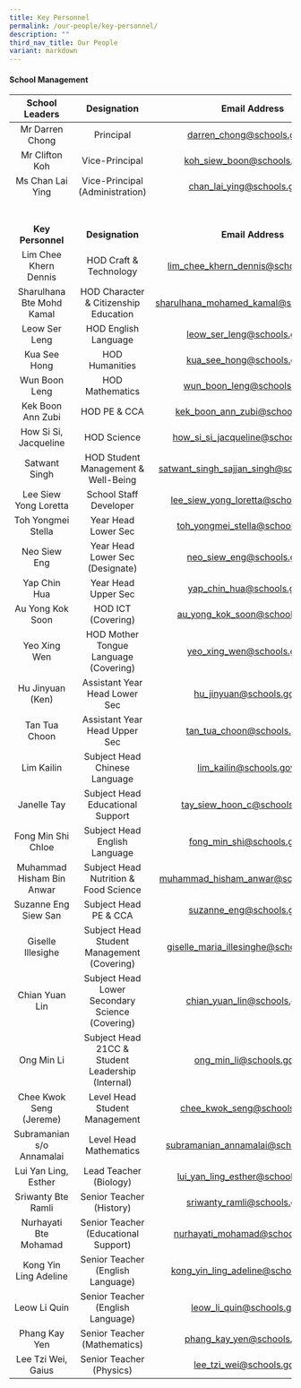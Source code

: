```yaml
---
title: Key Personnel
permalink: /our-people/key-personnel/
description: ""
third_nav_title: Our People
variant: markdown
---
```

#### School Management 

| School Leaders | Designation | Email Address |
|:---:|:---:|:---:|
| Mr Darren Chong | Principal | darren_chong@schools.gov.sg |
| Mr Clifton Koh | Vice-Principal | koh_siew_boon@schools.gov.sg|
| Ms Chan Lai Ying| Vice-Principal (Administration)| chan_lai_ying@schools.gov.sg |
<br><br>**Key Personnel** |  <br><br>**Designation**  | <br><br>**Email Address**  |
| Lim Chee Khern Dennis | HOD Craft &amp; Technology | lim_chee_khern_dennis@schools.gov.sg |
| Sharulhana Bte Mohd Kamal | HOD Character &amp; Citizenship Education | sharulhana_mohamed_kamal@schools.gov.sg |
| Leow Ser Leng | HOD English Language | leow_ser_leng@schools.gov.sg |
| Kua See Hong | HOD Humanities | kua_see_hong@schools.gov.sg |
| Wun Boon Leng | HOD Mathematics | wun_boon_leng@schools.gov.sg |
| Kek Boon Ann Zubi | HOD PE &amp; CCA | kek_boon_ann_zubi@schools.gov.sg |
| How Si Si, Jacqueline | HOD Science | how_si_si_jacqueline@schools.gov.sg |
| Satwant Singh | HOD Student Management &amp; Well-Being | satwant_singh_sajjan_singh@schools.gov.sg |
| Lee Siew Yong Loretta | School Staff Developer | lee_siew_yong_loretta@schools.gov.sg |
| Toh Yongmei Stella | Year Head Lower Sec | toh_yongmei_stella@schools.gov.sg |
| Neo Siew Eng | Year Head Lower Sec (Designate) | neo_siew_eng@schools.gov.sg |
| Yap Chin Hua | Year Head Upper Sec |  yap_chin_hua@schools.gov.sg|
| Au Yong Kok Soon | HOD ICT (Covering) | au_yong_kok_soon@schools.gov.sg |
| Yeo Xing Wen | HOD Mother Tongue Language (Covering) | yeo_xing_wen@schools.gov.sg |
| Hu Jinyuan (Ken) | Assistant Year Head Lower Sec |   hu_jinyuan@schools.gov.sg |
| Tan Tua Choon | Assistant Year Head Upper Sec | tan_tua_choon@schools.gov.sg |
| Lim Kailin | Subject Head Chinese Language | lim_kailin@schools.gov.sg |
| Janelle Tay | Subject Head Educational Support | tay_siew_hoon_c@schools.gov.sg |
| Fong Min Shi Chloe | Subject Head English Language | fong_min_shi@schools.gov.sg |
| Muhammad Hisham Bin Anwar | Subject Head Nutrition &amp; Food Science | muhammad_hisham_anwar@schools.gov.sg |
| Suzanne Eng Siew San | Subject Head PE &amp; CCA | suzanne_eng@schools.gov.sg |
| Giselle Illesighe | Subject Head Student Management (Covering) | giselle_maria_illesinghe@schools.gov.sg |
| Chian Yuan Lin | Subject Head Lower Secondary Science (Covering)  | chian_yuan_lin@schools.gov.sg |
| Ong Min Li | Subject Head 21CC &amp; Student Leadership (Internal)  | ong_min_li@schools.gov.sg |
| Chee Kwok Seng (Jereme) | Level Head Student Management | chee_kwok_seng@schools.gov.sg |
| Subramanian s/o Annamalai  | Level Head Mathematics | subramanian_annamalai@schools.gov.sg |
| Lui Yan Ling, Esther | Lead Teacher (Biology) | lui_yan_ling_esther@schools.gov.sg |
| Sriwanty Bte Ramli | Senior Teacher (History) | sriwanty_ramli@schools.gov.sg |
| Nurhayati Bte Mohamad | Senior Teacher (Educational Support) | nurhayati_mohamad@schools.gov.sg |
| Kong Yin Ling Adeline | Senior Teacher (English Language) | kong_yin_ling_adeline@schools.gov.sg |
| Leow Li Quin | Senior Teacher (English Language) | leow_li_quin@schools.gov.sg |
| Phang Kay Yen | Senior Teacher (Mathematics) | phang_kay_yen@schools.gov.sg |
| Lee Tzi Wei, Gaius | Senior Teacher (Physics) | lee_tzi_wei@schools.gov.sg |